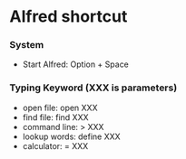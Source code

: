 # Alfred shortcut


### System
- Start Alfred: Option + Space


### Typing Keyword (XXX is parameters)
- open file: open XXX
- find file: find XXX
- command line: > XXX
- lookup words: define XXX
- calculator: = XXX
